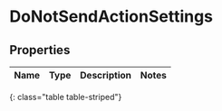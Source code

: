 # DoNotSendActionSettings


## Properties

| Name | Type | Description | Notes |
| ------------ | ------------- | ------------- | ------------- |
{: class="table table-striped"}



